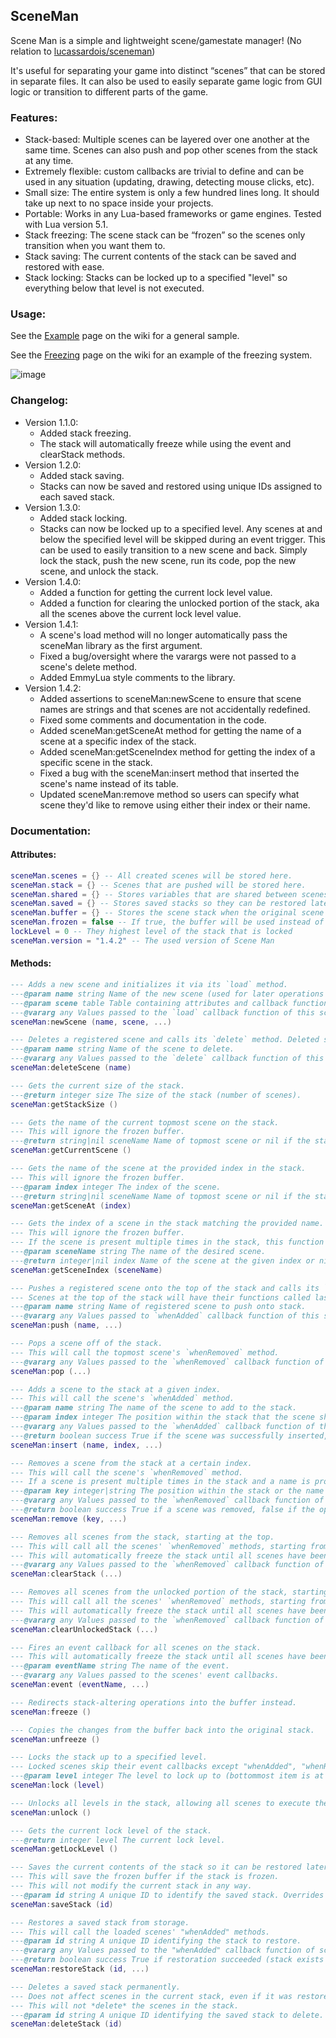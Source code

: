 ## SceneMan

Scene Man is a simple and lightweight scene/gamestate manager! (No relation to [lucassardois/sceneman](https://github.com/lucassardois/sceneman))

It's useful for separating your game into distinct “scenes” that can be stored in separate files. It can also be used to easily separate game logic from GUI logic or transition to different parts of the game.

### Features:

*   Stack-based: Multiple scenes can be layered over one another at the same time. Scenes can also push and pop other scenes from the stack at any time.
*   Extremely flexible: custom callbacks are trivial to define and can be used in any situation (updating, drawing, detecting mouse clicks, etc).
*   Small size: The entire system is only a few hundred lines long. It should take up next to no space inside your projects.
*   Portable: Works in any Lua-based frameworks or game engines. Tested with Lua version 5.1.
*   Stack freezing: The scene stack can be “frozen” so the scenes only transition when you want them to.
*   Stack saving: The current contents of the stack can be saved and restored with ease.
*   Stack locking: Stacks can be locked up to a specified "level" so everything below that level is not executed.

### Usage:

See the [Example](https://github.com/KINGTUT10101/SceneMan/wiki/Example) page on the wiki for a general sample.

See the [Freezing](https://github.com/KINGTUT10101/SceneMan/wiki/Freezing) page on the wiki for an example of the freezing system.

![image](https://github.com/KINGTUT10101/SceneMan/assets/45105509/4df08b3f-3235-4a5d-91ca-5073b5924a50)

### Changelog:

*   Version 1.1.0:
    *   Added stack freezing.
    *   The stack will automatically freeze while using the event and clearStack methods.
*   Version 1.2.0:
    *   Added stack saving.
    *   Stacks can now be saved and restored using unique IDs assigned to each saved stack.
*   Version 1.3.0:
    *   Added stack locking.
    *   Stacks can now be locked up to a specified level. Any scenes at and below the specified level will be skipped during an event trigger. This can be used to easily transition to a new scene and back. Simply lock the stack, push the new scene, run its code, pop the new scene, and unlock the stack.
*   Version 1.4.0:
    *   Added a function for getting the current lock level value.
    *   Added a function for clearing the unlocked portion of the stack, aka all the scenes above the current lock level value.
*   Version 1.4.1:
    *   A scene's load method will no longer automatically pass the sceneMan library as the first argument.
    *   Fixed a bug/oversight where the varargs were not passed to a scene's delete method.
    *   Added EmmyLua style comments to the library.
*   Version 1.4.2:
    *   Added assertions to sceneMan:newScene to ensure that scene names are strings and that scenes are not accidentally redefined.
    *   Fixed some comments and documentation in the code.
    *   Added sceneMan:getSceneAt method for getting the name of a scene at a specific index of the stack.
    *   Added sceneMan:getSceneIndex method for getting the index of a specific scene in the stack.
    *   Fixed a bug with the sceneMan:insert method that inserted the scene's name instead of its table.
    *   Updated sceneMan:remove method so users can specify what scene they'd like to remove using either their index or their name.

### Documentation:

#### Attributes:

```lua
sceneMan.scenes = {} -- All created scenes will be stored here.
sceneMan.stack = {} -- Scenes that are pushed will be stored here.
sceneMan.shared = {} -- Stores variables that are shared between scenes
sceneMan.saved = {} -- Stores saved stacks so they can be restored later
sceneMan.buffer = {} -- Stores the scene stack when the original scene stack is disabled
sceneMan.frozen = false -- If true, the buffer will be used instead of the original stack
lockLevel = 0 -- They highest level of the stack that is locked
sceneMan.version = "1.4.2" -- The used version of Scene Man
```

#### Methods:

```lua
--- Adds a new scene and initializes it via its `load` method.
---@param name string Name of the new scene (used for later operations like push/remove).
---@param scene table Table containing attributes and callback functions of the scene.
---@vararg any Values passed to the `load` callback function of this scene.
sceneMan:newScene (name, scene, ...)

--- Deletes a registered scene and calls its `delete` method. Deleted scenes cannot be pushed or inserted again.
---@param name string Name of the scene to delete.
---@vararg any Values passed to the `delete` callback function of this scene.
sceneMan:deleteScene (name)

--- Gets the current size of the stack.
---@return integer size The size of the stack (number of scenes).
sceneMan:getStackSize ()

--- Gets the name of the current topmost scene on the stack.
--- This will ignore the frozen buffer.
---@return string|nil sceneName Name of topmost scene or nil if the stack is empty.
sceneMan:getCurrentScene ()

--- Gets the name of the scene at the provided index in the stack.
--- This will ignore the frozen buffer.
---@param index integer The index of the scene.
---@return string|nil sceneName Name of topmost scene or nil if the stack is empty.
sceneMan:getSceneAt (index)

--- Gets the index of a scene in the stack matching the provided name.
--- This will ignore the frozen buffer.
--- If the scene is present multiple times in the stack, this function will only return the index of the first scene found, starting from the top of the stack.
---@param sceneName string The name of the desired scene.
---@return integer|nil index Name of the scene at the given index or nil if the stack is empty.
sceneMan:getSceneIndex (sceneName)

--- Pushes a registered scene onto the top of the stack and calls its `whenAdded` method.
--- Scenes at the top of the stack will have their functions called last
---@param name string Name of registered scene to push onto stack.
---@vararg any Values passed to `whenAdded` callback function of this scene.
sceneMan:push (name, ...)

--- Pops a scene off of the stack.
--- This will call the topmost scene's `whenRemoved` method.
---@vararg any Values passed to the `whenRemoved` callback function of this scene.
sceneMan:pop (...)

--- Adds a scene to the stack at a given index.
--- This will call the scene's `whenAdded` method.
---@param name string The name of the scene to add to the stack.
---@param index integer The position within the stack that the scene should be inserted at.
---@vararg any Values passed to the `whenAdded` callback function of this scene.
---@return boolean success True if the scene was successfully inserted, false otherwise.
sceneMan:insert (name, index, ...)

--- Removes a scene from the stack at a certain index.
--- This will call the scene's `whenRemoved` method.
--- If a scene is present multiple times in the stack and a name is provided for the key, the first scene found starting at the top of the stack will be removed.
---@param key integer|string The position within the stack or the name of a scene that should be removed from the stack.
---@vararg any Values passed to the `whenRemoved` callback function of this scene.
---@return boolean success True if a scene was removed, false if the operation failed or if the scene with the provided name was not found.
sceneMan:remove (key, ...)

--- Removes all scenes from the stack, starting at the top.
--- This will call all the scenes' `whenRemoved` methods, starting from the topmost scene.
--- This will automatically freeze the stack until all scenes have been iterated over.
---@vararg any Values passed to the `whenRemoved` callback function of this scene.
sceneMan:clearStack (...)

--- Removes all scenes from the unlocked portion of the stack, starting at the top.
--- This will call all the scenes' `whenRemoved` methods, starting from the topmost scene.
--- This will automatically freeze the stack until all scenes have been iterated over.
---@vararg any Values passed to the `whenRemoved` callback function of this scene.
sceneMan:clearUnlockedStack (...)

--- Fires an event callback for all scenes on the stack.
--- This will automatically freeze the stack until all scenes have been iterated over.
---@param eventName string The name of the event.
---@vararg any Values passed to the scenes' event callbacks.
sceneMan:event (eventName, ...)

--- Redirects stack-altering operations into the buffer instead.
sceneMan:freeze ()

--- Copies the changes from the buffer back into the original stack.
sceneMan:unfreeze ()

--- Locks the stack up to a specified level.
--- Locked scenes skip their event callbacks except "whenAdded", "whenRemoved", or "deleted".
---@param level integer The level to lock up to (bottommost item is at level 1).
sceneMan:lock (level)

--- Unlocks all levels in the stack, allowing all scenes to execute their event callbacks again.
sceneMan:unlock ()

--- Gets the current lock level of the stack.
---@return integer level The current lock level.
sceneMan:getLockLevel ()

--- Saves the current contents of the stack so it can be restored later.
--- This will save the frozen buffer if the stack is frozen.
--- This will not modify the current stack in any way.
---@param id string A unique ID to identify the saved stack. Overrides any existing entry at this ID.
sceneMan:saveStack (id)

--- Restores a saved stack from storage.
--- This will call the loaded scenes' "whenAdded" methods.
---@param id string A unique ID identifying the stack to restore.
---@vararg any Values passed to the "whenAdded" callback function of scenes.
---@return boolean success True if restoration succeeded (stack exists and current stack is empty), false otherwise.
sceneMan:restoreStack (id, ...)

--- Deletes a saved stack permanently.
--- Does not affect scenes in the current stack, even if it was restored using the to-be-deleted stack.
--- This will not *delete* the scenes in the stack.
---@param id string A unique ID identifying the saved stack to delete.
sceneMan:deleteStack (id)
```
